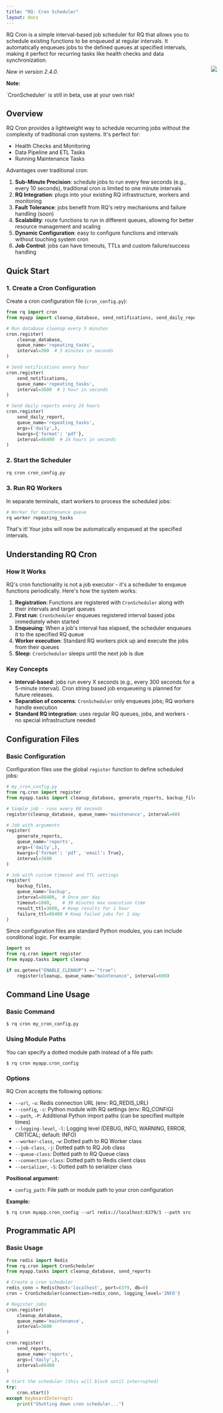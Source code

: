 ```yaml
---
title: "RQ: Cron Scheduler"
layout: docs
---
```


RQ Cron is a simple interval-based job scheduler for RQ that allows you to schedule existing functions to be enqueued at regular intervals. It automatically enqueues jobs to the defined queues at specified intervals, making it perfect for recurring tasks like health checks and data synchronization.

_New in version 2.4.0._

<div class="warning">
    <img style="float: right; margin-right: -60px; margin-top: -38px" src="/img/warning.png" />
    <strong>Note:</strong>
    <p>`CronScheduler` is still in beta, use at your own risk!</p>
</div>

## Overview

RQ Cron provides a lightweight way to schedule recurring jobs without the complexity of traditional cron systems. It's perfect for:

- Health Checks and Monitoring
- Data Pipeline and ETL Tasks
- Running Maintenance Tasks

Advantages over traditional cron:

1. **Sub-Minute Precision**: schedule jobs to run every few seconds (e.g., every 10 seconds), traditional cron is limited to one minute intervals
2. **RQ Integration**: plugs into your existing RQ infrastructure, workers and monitoring
3. **Fault Tolerance**: jobs benefit from RQ's retry mechanisms and failure handling (soon)
4. **Scalability**: route functions to run in different queues, allowing for better resource management and scaling
5. **Dynamic Configuration**: easy to configure functions and intervals without touching system cron
6. **Job Control**: jobs can have timeouts, TTLs and custom failure/success handling

## Quick Start

### 1. Create a Cron Configuration

Create a cron configuration file (`cron_config.py`):

```python
from rq import cron
from myapp import cleanup_database, send_notifications, send_daily_report

# Run database cleanup every 5 minutes
cron.register(
    cleanup_database,
    queue_name='repeating_tasks',
    interval=300  # 5 minutes in seconds
)

# Send notifications every hour
cron.register(
    send_notifications,
    queue_name='repeating_tasks',
    interval=3600  # 1 hour in seconds
)

# Send daily reports every 24 hours
cron.register(
    send_daily_report,
    queue_name='repeating_tasks',
    args=('daily',),
    kwargs={'format': 'pdf'},
    interval=86400  # 24 hours in seconds
)
```

### 2. Start the Scheduler

```sh
rq cron cron_config.py
```

### 3. Run RQ Workers

In separate terminals, start workers to process the scheduled jobs:

```sh
# Worker for maintenance queue
rq worker repeating_tasks
```

That's it! Your jobs will now be automatically enqueued at the specified intervals.

## Understanding RQ Cron

### How It Works

RQ's cron functionality is not a job executor - it's a scheduler to enqueue functions periodically. Here's how the system works:

1. **Registration**: Functions are registered with `CronScheduler` along with their intervals and target queues
2. **First run**: `CronScheduler` enqueues registered interval based jobs immediately when started
3. **Enqueuing**: When a job's interval has elapsed, the scheduler enqueues it to the specified RQ queue
4. **Worker execution**: Standard RQ workers pick up and execute the jobs from their queues
5. **Sleep**: `CronScheduler` sleeps until the next job is due

### Key Concepts

- **Interval-based**: jobs run every X seconds (e.g., every 300 seconds for a 5-minute interval). Cron string based job enqueueing is planned for future releases.
- **Separation of concerns**: `CronScheduler` only enqueues jobs; RQ workers handle execution
- **Standard RQ integration**: uses regular RQ queues, jobs, and workers - no special infrastructure needed

## Configuration Files

### Basic Configuration

Configuration files use the global `register` function to define scheduled jobs:

```python
# my_cron_config.py
from rq.cron import register
from myapp.tasks import cleanup_database, generate_reports, backup_files

# Simple job - runs every 60 seconds
register(cleanup_database, queue_name='maintenance', interval=60)

# Job with arguments
register(
    generate_reports,
    queue_name='reports',
    args=('daily',),
    kwargs={'format': 'pdf', 'email': True},
    interval=3600
)

# Job with custom timeout and TTL settings
register(
    backup_files,
    queue_name='backup',
    interval=86400,  # Once per day
    timeout=1800,    # 30 minutes max execution time
    result_ttl=3600, # Keep results for 1 hour
    failure_ttl=86400 # Keep failed jobs for 1 day
)
```

Since configuration files are standard Python modules, you can include conditional logic. For example:

```python
import os
from rq.cron import register
from myapp.tasks import cleanup

if os.getenv("ENABLE_CLEANUP") == "true":
    register(cleanup, queue_name="maintenance", interval=600)
```

## Command Line Usage

### Basic Command

```console
$ rq cron my_cron_config.py
```

### Using Module Paths

You can specify a dotted module path instead of a file path:

```console
$ rq cron myapp.cron_config
```

### Options

RQ Cron accepts the following options:

- `--url`, `-u`: Redis connection URL (env: RQ_REDIS_URL)
- `--config`, `-c`: Python module with RQ settings (env: RQ_CONFIG)
- `--path`, `-P`: Additional Python import paths (can be specified multiple times)
- `--logging-level`, `-l`: Logging level (DEBUG, INFO, WARNING, ERROR, CRITICAL; default: INFO)
- `--worker-class`, `-w`: Dotted path to RQ Worker class
- `--job-class`, `-j`: Dotted path to RQ Job class
- `--queue-class`: Dotted path to RQ Queue class
- `--connection-class`: Dotted path to Redis client class
- `--serializer`, `-S`: Dotted path to serializer class

**Positional argument:**

- `config_path`: File path or module path to your cron configuration

**Example:**

```console
$ rq cron myapp.cron_config --url redis://localhost:6379/1 --path src
```

## Programmatic API

### Basic Usage

```python
from redis import Redis
from rq.cron import CronScheduler
from myapp.tasks import cleanup_database, send_reports

# Create a cron scheduler
redis_conn = Redis(host='localhost', port=6379, db=0)
cron = CronScheduler(connection=redis_conn, logging_level='INFO')

# Register jobs
cron.register(
    cleanup_database,
    queue_name='maintenance',
    interval=3600
)

cron.register(
    send_reports,
    queue_name='reports',
    args=('daily',),
    interval=86400
)

# Start the scheduler (this will block until interrupted)
try:
    cron.start()
except KeyboardInterrupt:
    print("Shutting down cron scheduler...")
```

